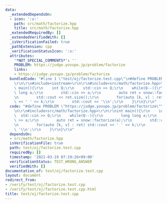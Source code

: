 ```yaml
---
data:
  _extendedDependsOn:
  - icon: ':x:'
    path: src/math/factorize.hpp
    title: src/math/factorize.hpp
  _extendedRequiredBy: []
  _extendedVerifiedWith: []
  _isVerificationFailed: true
  _pathExtension: cpp
  _verificationStatusIcon: ':x:'
  attributes:
    '*NOT_SPECIAL_COMMENTS*': ''
    PROBLEM: https://judge.yosupo.jp/problem/factorize
    links:
    - https://judge.yosupo.jp/problem/factorize
  bundledCode: "#line 1 \"test/oj/factorize.test.cpp\"\n#define PROBLEM \"https://judge.yosupo.jp/problem/factorize\"\
    \r\n\r\n#include<iostream>\r\n\r\n#include<src/math/factorize.hpp>\r\n\r\nint\
    \ main(){\r\n    int Q;\r\n    std::cin >> Q;\r\n    while(Q--){\r\n        long\
    \ long a;\r\n        std::cin >> a;\r\n        auto ret = snow::factorize(a);\r\
    \n        std::cout << ret.size();\r\n        for(auto [k, v] : ret) std::cout\
    \ << ' ' << k;\r\n        std::cout << '\\n';\r\n    }\r\n}\r\n"
  code: "#define PROBLEM \"https://judge.yosupo.jp/problem/factorize\"\r\n\r\n#include<iostream>\r\
    \n\r\n#include<src/math/factorize.hpp>\r\n\r\nint main(){\r\n    int Q;\r\n  \
    \  std::cin >> Q;\r\n    while(Q--){\r\n        long long a;\r\n        std::cin\
    \ >> a;\r\n        auto ret = snow::factorize(a);\r\n        std::cout << ret.size();\r\
    \n        for(auto [k, v] : ret) std::cout << ' ' << k;\r\n        std::cout <<\
    \ '\\n';\r\n    }\r\n}\r\n"
  dependsOn:
  - src/math/factorize.hpp
  isVerificationFile: true
  path: test/oj/factorize.test.cpp
  requiredBy: []
  timestamp: '2021-03-19 07:19:26+09:00'
  verificationStatus: TEST_WRONG_ANSWER
  verifiedWith: []
documentation_of: test/oj/factorize.test.cpp
layout: document
redirect_from:
- /verify/test/oj/factorize.test.cpp
- /verify/test/oj/factorize.test.cpp.html
title: test/oj/factorize.test.cpp
---
```

